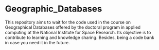 # Geographic_Databases
This repository aims to wait for the code used in the course on Geographical Databases offered by the doctoral program in applied computing at the National Institute for Space Research. Its objective is to contribute to learning and knowledge sharing. Besides, being a code bank in case you need it in the future.
